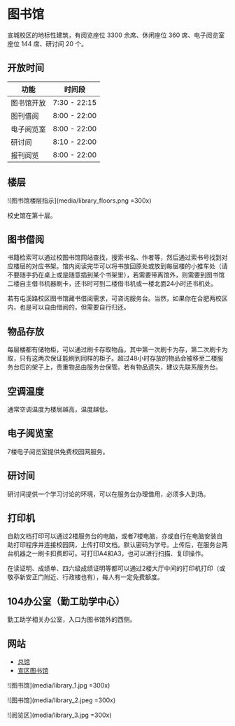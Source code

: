 
# 图书馆

宣城校区的地标性建筑，有阅览座位 3300 余席、休闲座位 360 席、电子阅览室座位 144 席、研讨间 20 个。

## 开放时间

| 功能       | 时间段       |
| ---------- | ------------ |
| 图书馆开放 | 7:30 - 22:15 |
| 图刊借阅   | 8:00 - 22:00 |
| 电子阅览室 | 8:00 - 22:00 |
| 研讨间     | 8:10 - 22:00 |
| 报刊阅览   | 8:00 - 22:00 |

## 楼层

![图书馆楼层指示](media/library_floors.png =300x)

校史馆在第十层。

## 图书借阅

书籍检索可以通过校图书馆网站查找，搜索书名、作者等，然后通过索书号找到对应楼层的对应书架。馆内阅读完毕可以将书放回原处或放到每层楼的小推车处（请不要随手扔在桌上或是随意插到某个书架里），若需要带离馆外，则需要到图书馆二楼自主借书机器刷卡，还书时可到二楼借书机或一楼北面24小时还书机处。

若有屯溪路校区图书馆藏书借阅需求，可咨询服务台。当然，如果你在合肥两校区内，也是可以自由借阅的，但需要自行归还。

## 物品存放

每层楼都有储物柜，可以通过刷卡存取物品，其中第一次刷卡为存，第二次刷卡为取，只有这两次保证能刷到同样的柜子。超过48小时存放的物品会被移至二楼服务台后的架子上，贵重物品由服务台保管。若有物品遗失，建议先联系服务台。

## 空调温度

通常空调温度为楼层越高，温度越低。

## 电子阅览室

7楼电子阅览室提供免费校园网服务。

## 研讨间

研讨间提供一个学习讨论的环境，可以在服务台办理借用，必须多人到场。

## 打印机

自助文档打印可以通过2楼服务台的电脑，或者7楼电脑，亦或自行在电脑安装自助打印程序并连接校园网，上传打印文档。默认密码为学号。上传后，在服务台两台机器之一刷卡扣费即可。可打印A4和A3，也可以进行扫描、复印操作。

在读证明、成绩单、四六级成绩证明等都可以通过2楼大厅中间的打印机打印（或敬亭新安正门附近、行政楼也有），每人有一定免费额度。

## 104办公室（勤工助学中心）

勤工助学相关办公室，入口为图书馆外的西侧。

## 网站

- [总馆](https://lib.hfut.edu.cn)
- [宣区图书馆](https://xclib.hfut.edu.cn)

![图书馆](media/library_1.jpg =300x)

![图书馆](media/library_2.jpeg =300x)

![阅览区](media/library_3.jpg =300x)
